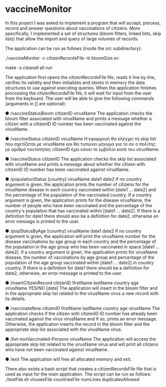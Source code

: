 # vaccineMonitor
In this project I was asked to implement a program that will accept, process, record and answer questions about vaccinations of citizens. More specifically, I implemented a set of structures (bloom filters, linked lists, skip lists) that allow the import and query of large volumes of records.

The application can be run as follows (inside the src subdirectory):
  
  ./vaccineMonitor -c citizenRecordsFile –b bloomSize
or:
  
  make -s cleanall all run
  
The application first opens the citizenRecordsFile file, reads it line by line, verifies its validity and then initializes and stores in memory the data structures to use against executing queries. When the application finishes proccesing the citizenRecordsFile file, it will wait for input from
the user from the keyboard. The user will be able to give the following commands (arguments in [] are optional):

● /vaccineStatusBloom citizenID virusName
The application checks the bloom filter associated with virusName and prints a message whether
a citizen with a citizenID ID number has been vaccinated against the virusName.
  
● /vaccineStatus citizenID virusName
H εφαρμογή θα ελέγχει τη skip list που σχετίζεται με virusName και θα τυπώνει μήνυμα για το αν ο πολίτης
με αριθμό ταυτότητας citizenID έχει κάνει το εμβόλιο κατά του virusName.

● /vaccineStatus citizenID
The application checks the skip list associated with virusName and prints a message about whether the citizen
with citizenID ID number has been vaccinated against virusName.

● /populationStatus [country] virusName date1 date2
If no country argument is given, the application prints the number of citizens for the virusName disease
in each country vaccinated within [date1 ... date2] and the percentage of the population of the vaccinated country. 
If a country argument is given, the application prints for the disease virusName, the number of people who have 
been vaccinated and the percentage of the country's population that has vaccinated within [date1 ... date2]. 
If there is a definition for date1 there should also be a definition for date2, 
otherwise an error message is printed to the user.

● /popStatusByAge [country] virusName date1 date2
If no country argument is given, the application will print the virusName number for the disease
vaccinations by age group in each country and the percentage of the population in the age group
who has been vaccinated in space [date1 ... date2]. 
If a country argument is given, the application prints for virusName disease, the number of vaccinations 
by age group and percentage of the population of the age group vaccinated within [date1 ... date2] in
country country. 
If there is a definition for date1 there should be a definition for date2, otherwise,
an error message is printed to the user.

● /insertCitizenRecord citizenID firstName lastName country age virusName YES/NO [date]
The application will insert in the bloom filter and in the appropriate skip list related to the virusName virus
a new record with its details. 

● /vaccinateNow citizenID firstName lastName country age virusName
The application checks if the citizen with citizenID ID number has already been vaccinated against the virus
virusName and if so, prints an error message.
Otherwise, the application inserts the record in the bloom filter and the appropriate skip list associated with
the virusName virus.
  
● /list-nonVaccinated-Persons virusName
The application will access the appropriate skip list related to the virusName virus and will print
all citizens who have not been vaccinated against virusName. 

● /exit
The application will free all allocated memory and exit.
  
There also exists a bash script that creates a citizenRecordsFile file that is used as input for the main application.
The script can be run as follows:
  ./testFile.sh virusesFile countriesFile numLines duplicatesAllowed 
